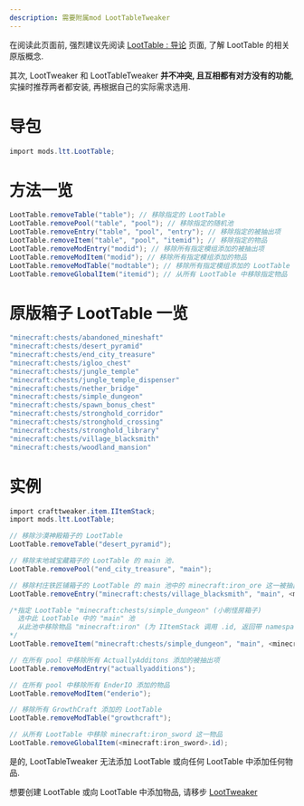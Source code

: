 ```yaml
---
description: 需要附属mod LootTableTweaker
---
```


在阅读此页面前, 强烈建议先阅读 [LootTable : 导论](loottable-introduction.md) 页面, 了解 LootTable 的相关原版概念.

其次, LootTweaker 和 LootTableTweaker **并不冲突, 且互相都有对方没有的功能**, 实操时推荐两者都安装, 再根据自己的实际需求选用.

# 导包
```csharp
import mods.ltt.LootTable;
```

# 方法一览
```csharp
LootTable.removeTable("table"); // 移除指定的 LootTable
LootTable.removePool("table", "pool"); // 移除指定的随机池
LootTable.removeEntry("table", "pool", "entry"); // 移除指定的被抽出项
LootTable.removeItem("table", "pool", "itemid"); // 移除指定的物品
LootTable.removeModEntry("modid"); // 移除所有指定模组添加的被抽出项
LootTable.removeModItem("modid"); // 移除所有指定模组添加的物品
LootTable.removeModTable("modtable"); // 移除所有指定模组添加的 LootTable
LootTable.removeGlobalItem("itemid"); // 从所有 LootTable 中移除指定物品
```

# 原版箱子 LootTable 一览
```csharp
"minecraft:chests/abandoned_mineshaft"
"minecraft:chests/desert_pyramid"
"minecraft:chests/end_city_treasure"
"minecraft:chests/igloo_chest"
"minecraft:chests/jungle_temple"
"minecraft:chests/jungle_temple_dispenser"
"minecraft:chests/nether_bridge"
"minecraft:chests/simple_dungeon"
"minecraft:chests/spawn_bonus_chest"
"minecraft:chests/stronghold_corridor"
"minecraft:chests/stronghold_crossing"
"minecraft:chests/stronghold_library"
"minecraft:chests/village_blacksmith"
"minecraft:chests/woodland_mansion"
```

# 实例

```csharp
import crafttweaker.item.IItemStack;
import mods.ltt.LootTable;

// 移除沙漠神殿箱子的 LootTable
LootTable.removeTable("desert_pyramid");

// 移除末地城宝藏箱子的 LootTable 的 main 池.
LootTable.removePool("end_city_treasure", "main");

// 移除村庄铁匠铺箱子的 LootTable 的 main 池中的 minecraft:iron_ore 这一被抽出项
LootTable.removeEntry("minecraft:chests/village_blacksmith", "main", <minecraft:iron_ore>.id;

/*指定 LootTable "minecraft:chests/simple_dungeon" (小刷怪房箱子)
  选中此 LootTable 中的 "main" 池
  从此池中移除物品 "minecraft:iron" (为 IItemStack 调用 .id, 返回带 namespace 的物品名称)
*/
LootTable.removeItem("minecraft:chests/simple_dungeon", "main", <minecraft:iron>.id);

// 在所有 pool 中移除所有 ActuallyAdditons 添加的被抽出项
LootTable.removeModEntry("actuallyadditions");

// 在所有 pool 中移除所有 EnderIO 添加的物品
LootTable.removeModItem("enderio");

// 移除所有 GrowthCraft 添加的 LootTable
LootTable.removeModTable("growthcraft");

// 从所有 LootTable 中移除 minecraft:iron_sword 这一物品
LootTable.removeGlobalItem(<minecraft:iron_sword>.id);

```

是的, LootTableTweaker 无法添加 LootTable 或向任何 LootTable 中添加任何物品.

想要创建 LootTable 或向 LootTable 中添加物品, 请移步 [LootTweaker](loottweaker-easy.md)
